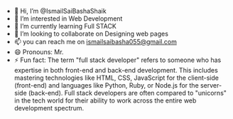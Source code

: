 - 👋 Hi, I’m @IsmailSaiBashaShaik
- 👀 I’m interested in Web Development
- 🌱 I’m currently learning Full STACK
- 💞️ I’m looking to collaborate on Designing web pages
- 📫 you can reach me on ismailsaibasha055@gmail.com
- 😄 Pronouns: Mr.
- ⚡ Fun fact: The term "full stack developer" refers to someone who has expertise in both front-end and back-end development. This includes mastering technologies like HTML, CSS, JavaScript for the client-side (front-end) and languages like Python, Ruby, or Node.js for the server-side (back-end). Full stack developers are often compared to "unicorns" in the tech world for their ability to work across the entire web development spectrum.


